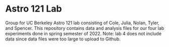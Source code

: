# Astro 121 Lab

Group for UC Berkeley Astro 121 lab consisting of Cole, Julia, Nolan, Tyler, and Spencer. 
This repository contains data and analysis files for our four lab experiments done in spring semester of 2022.
Note: lab 4 does not include data since data files were too large to upload to Github.
